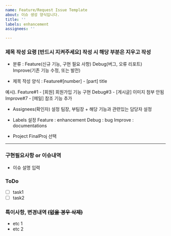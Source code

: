 ```yaml
---
name: Feature/Request Issue Template
about: 이슈 생성 양식입니다.
title: ''
labels: enhancement
assignees: ''

---
```


### 제목 작성 요령 [반드시 지켜주세요] 작성 시 해당 부분은 지우고 작성

- 분류 : Feature(신규 기능, 구현 필요 사항)
                Debug(버그, 오류 리포트)
                Improve(기존 기능 수정, 또는 발전)

- 제목 작성 양식 : Feature#[number] - [part] title

예시). Feature#1 - [회원] 회원가입 기능 구현
          Debug#3 - [게시글] 이미지 첨부 안됨
          Improve#7 - [메일] 참조 기능 추가

- Assignees(확인자) 설정
      팀장, 부팀장 + 해당 기능과 관련있는 담당자 설정

- Labels 설정
     Feature : enhancement
     Debug : bug
     Improve : documentations

- Project
    FinalProj 선택

---

### 구현필요사항 or 이슈내역
- 이슈 설명 입력

### ToDo
- [ ] task1
- [ ] task2

### 특이사항, 변경내역 ~~(없을 경우 삭제)~~
- etc 1
- etc 2
